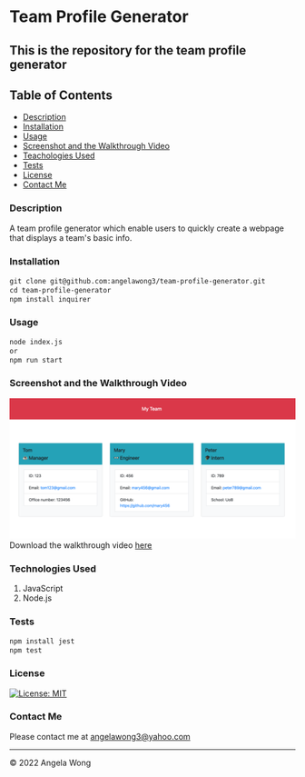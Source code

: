 # Team Profile Generator

## This is the repository for the team profile generator

## Table of Contents

- [Description](#description)
- [Installation](#installation)
- [Usage](#usage)
- [Screenshot and the Walkthrough Video](#screenshot-and-the-walkthrough-video)
- [Teachologies Used](#technologies-used)
- [Tests](#tests)
- [License](#license)
- [Contact Me](#contact-me)

### Description

A team profile generator which enable users to quickly create a webpage that displays a team's basic info.

### Installation

```
git clone git@github.com:angelawong3/team-profile-generator.git
cd team-profile-generator
npm install inquirer
```

### Usage

```
node index.js
or
npm run start
```

### Screenshot and the Walkthrough Video

![screenshot](/dist/assets/img/gen-ed-html.png)
<br />
Download the walkthrough video [here](https://drive.google.com/file/d/17PP3XCSga4eNFW9RnyoTGv4IB85n4Bf5/view?usp=sharing)

### Technologies Used

1. JavaScript
2. Node.js

### Tests

```
npm install jest
npm test
```

### License

[![License: MIT](https://img.shields.io/badge/license-MIT-green)](https://opensource.org/licenses/MIT)

### Contact Me

Please contact me at angelawong3@yahoo.com

---

© 2022 Angela Wong

